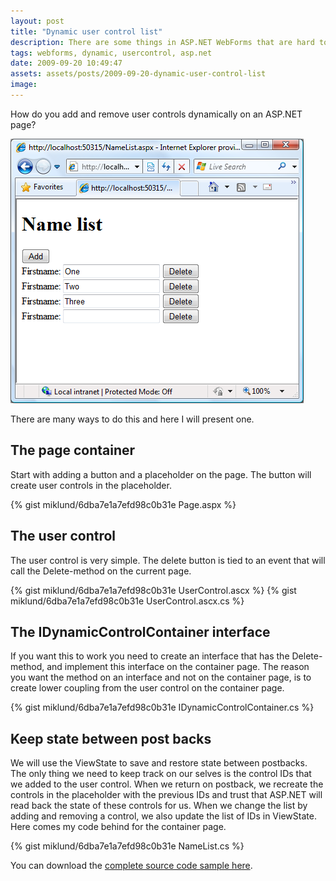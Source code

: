 ```yaml
---
layout: post
title: "Dynamic user control list"
description: There are some things in ASP.NET WebForms that are hard to do. One of those is to have a UserControl that should be added dynamically and then repopulated at every postback. This is needed when you want the user to be able to add or remove things on a page.
tags: webforms, dynamic, usercontrol, asp.net
date: 2009-09-20 10:49:47
assets: assets/posts/2009-09-20-dynamic-user-control-list
image: 
---
```


How do you add and remove user controls dynamically on an ASP.NET page?

![Dynamic User Control List](/assets/posts/2009-09-20-dynamic-user-control-list/dynamic_controls.png)

There are many ways to do this and here I will present one.

## The page container

Start with adding a button and a placeholder on the page. The button will create user controls in the placeholder.

{% gist miklund/6dba7e1a7efd98c0b31e Page.aspx %}

## The user control

The user control is very simple. The delete button is tied to an event that will call the Delete-method on the current page.

{% gist miklund/6dba7e1a7efd98c0b31e UserControl.ascx %}
{% gist miklund/6dba7e1a7efd98c0b31e UserControl.ascx.cs %}

## The IDynamicControlContainer interface

If you want this to work you need to create an interface that has the Delete-method, and implement this interface on the container page. The reason you want the method on an interface and not on the container page, is to create lower coupling from the user control on the container page.

{% gist miklund/6dba7e1a7efd98c0b31e IDynamicControlContainer.cs %}

## Keep state between post backs

We will use the ViewState to save and restore state between postbacks. The only thing we need to keep track on our selves is the control IDs that we added to the user control. When we return on postback, we recreate the controls in the placeholder with the previous IDs and trust that ASP.NET will read back the state of these controls for us. When we change the list by adding and removing a control, we also update the list of IDs in ViewState.  Here comes my code behind for the container page.

{% gist miklund/6dba7e1a7efd98c0b31e NameList.cs %}

You can download the [complete source code sample here](/assets/posts/2009-09-20-dynamic-user-control-list/DynamicUserControls.zip).
